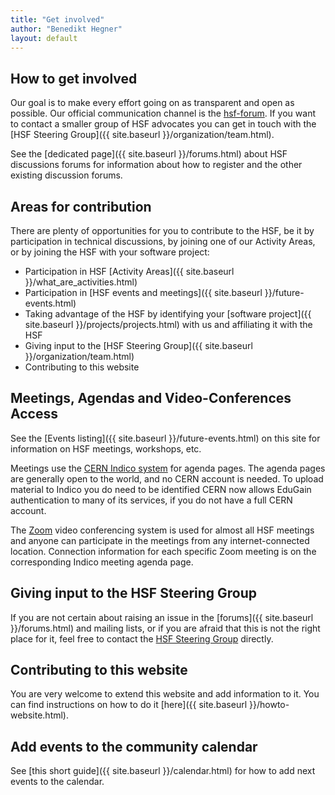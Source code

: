 ```yaml
---
title: "Get involved"
author: "Benedikt Hegner"
layout: default
---
```


## How to get involved

Our goal is to make every effort going on as transparent and open as possible.
Our official communication channel is the 
[hsf-forum](https://groups.google.com/forum/#!forum/hsf-forum). If you want to contact
a smaller group of HSF advocates you can get in touch with the
[HSF Steering Group]({{ site.baseurl }}/organization/team.html).

See the [dedicated page]({{ site.baseurl }}/forums.html) about HSF discussions forums for
information about how to register and the
other existing discussion forums.

## Areas for contribution

There are plenty of opportunities for you to contribute to the HSF, be it by
participation in technical discussions, by joining one of our Activity Areas, or
by joining the HSF with your software project:

* Participation in HSF [Activity Areas]({{ site.baseurl }}/what_are_activities.html)
* Participation in [HSF events and meetings]({{ site.baseurl }}/future-events.html)
* Taking advantage of the HSF by identifying your [software project]({{ site.baseurl }}/projects/projects.html) with us and affiliating it with the HSF
* Giving input to the [HSF Steering Group]({{ site.baseurl }}/organization/team.html)
* Contributing to this website

## Meetings, Agendas and Video-Conferences Access

See the [Events listing]({{ site.baseurl }}/future-events.html) on this site for information on HSF meetings, workshops,
etc.

Meetings use the [CERN Indico system](http://indico.cern.ch/category/5816/) for agenda pages. The agenda pages are generally open to the world, and no CERN account is needed. To upload material to Indico you do need to be identified CERN now allows EduGain authentication
to many of its services, if you do not have a full CERN account.

The [Zoom](https://videoconference.docs.cern.ch/) video conferencing system is used for almost all HSF meetings and anyone can participate in the meetings from any internet-connected location. Connection information for each specific Zoom meeting is on the corresponding Indico meeting agenda page.

## Giving input to the HSF Steering Group

If you are not certain about raising an issue in the
[forums]({{ site.baseurl }}/forums.html) and mailing lists, or if you are afraid that this is not the
right place for it, feel free to contact the
[HSF Steering Group](mailto:hsf-steering@googlegroups.com) directly.

## Contributing to this website

You are very welcome to extend this website and add information to it. You can
find instructions on how to do it [here]({{ site.baseurl }}/howto-website.html).

## Add events to the community calendar

See [this short guide]({{ site.baseurl }}/calendar.html) for how to add next events to the calendar.
